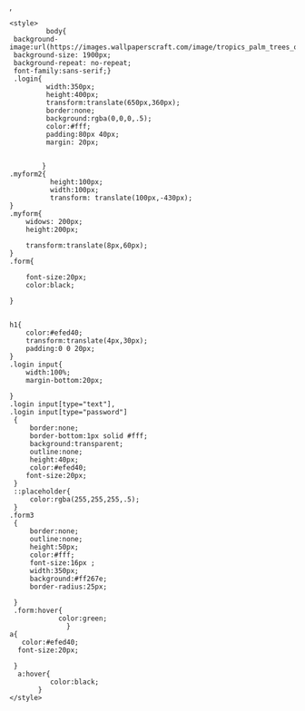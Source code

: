 ,<!DOCTYPE html>
<html>
<head>
    <!-- <meta charset="utf-8" />
    <meta http-equiv="X-UA-Compatible" content="IE=edge">
    <title>Page Title</title>
    <meta name="viewport" content="width=device-width, initial-scale=1"> -->
    <link rel="stylesheet" type="text/css" media="screen" href="main1.css" />
         
    <style>
             body{
     background-image:url(https://images.wallpaperscraft.com/image/tropics_palm_trees_ocean_vacation_shore_96771_3840x2400.jpg);
     background-size: 1900px;
     background-repeat: no-repeat;
     font-family:sans-serif;}
     .login{
             width:350px;
             height:400px;
             transform:translate(650px,360px);
             border:none;
             background:rgba(0,0,0,.5);
             color:#fff;
             padding:80px 40px;
             margin: 20px;

           
            }
    .myform2{
              height:100px;
              width:100px;
              transform: translate(100px,-430px);
    }
    .myform{
        widows: 200px;
        height:200px;
        
        transform:translate(8px,60px);
    }
    .form{

        font-size:20px;
        color:black;

    }
    
    
    h1{
        color:#efed40;
        transform:translate(4px,30px);
        padding:0 0 20px;
    }
    .login input{
        width:100%;
        margin-bottom:20px;
        
    }
    .login input[type="text"],
    .login input[type="password"]
     {
         border:none;
         border-bottom:1px solid #fff;
         background:transparent;
         outline:none;
         height:40px;
         color:#efed40;
        font-size:20px;
     }
     ::placeholder{
         color:rgba(255,255,255,.5);
     }
    .form3
     {
         border:none;
         outline:none;
         height:50px;
         color:#fff;
         font-size:16px ;
         width:350px;
         background:#ff267e;
         border-radius:25px;

     }
     .form:hover{
                color:green;
                  }
    a{
       color:#efed40;
      font-size:20px;
       
     }
      a:hover{
              color:black;
           }
    </style>
</head>
<body>
<!--     
       <input type="text" name="hay" id="myform" placeholder="enter your name ">
          
         <button onclick="myvalidation()">click me </button>
 -->
 <div class="login">
      <h1>login here</h1>
    <form class="myform">
        <label  class="form1">username</label>
        <input class="form2" type="text" name="username" placeholder="HARISH "></br>
        
        <label class="form1">password</label>
        <input class="form6" type="password" name="password" placeholder="patidar"></br>
   
        <button class="form3"  type="submit" >login</button>
        <a href="#" >forget password</a>
    </form>
    <img class="myform2" src="https://www.iconfinder.com/icons/403019/download/png/512"/>

       
</div>  
    
</body>
</html>
